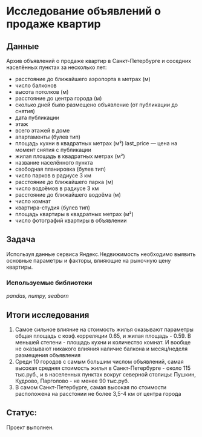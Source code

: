 # Исследование объявлений о продаже квартир

## Данные

Архив объявлений о продаже квартир в Санкт-Петербурге и соседних населённых пунктах за несколько лет:
- расстояние до ближайшего аэропорта в метрах (м)
- число балконов
- высота потолков (м)
- расстояние до центра города (м) 
- сколько дней было размещено объявление (от публикации до снятия)
- дата публикации
- этаж
- всего этажей в доме
- апартаменты (булев тип)
- площадь кухни в квадратных метрах (м²) last_price — цена на момент снятия с публикации
- жилая площадь в квадратных метрах (м²)
- название населённого пункта
- свободная планировка (булев тип)
- число парков в радиусе 3 км
- расстояние до ближайшего парка (м)
- число водоёмов в радиусе 3 км
- расстояние до ближайшего водоёма (м)
- число комнат
- квартира-студия (булев тип)
- площадь квартиры в квадратных метрах (м²)
- число фотографий квартиры в объявлении

## Задача

Используя данные сервиса Яндекс.Недвижимость необходимо выявить основные параметры и факторы, влияющие на рыночную цену квартиры. 

### Используемые библиотеки

*pandas, numpy, seaborn*

## Итоги исследования

1. Самое сильное влияние на стоимость жилья оказывают параметры общая площадь с коэф.корреляции 0.65, и жилая площадь - 0.59. В меньшей степени - площадь кухни и количество комнат. И вообще не оказывают никакого влияния наличие балкона и месяц/неделя размещения объявления
2. Среди 10 городов с самым большим числом объявлений, самая высокая средняя стоимость жилья в Санкт-Петербурге - около 115 тыс.руб., и в населенных пунктах вокруг северной столицы: Пушкин, Кудрово, Парголово - не менее 90 тыс.руб.
3. В самом Санкт-Петербурге, самая высокая по стоимости расположена на расстонии не более 3,5-4 км от центра города

## Статус:

Проект выполнен.
